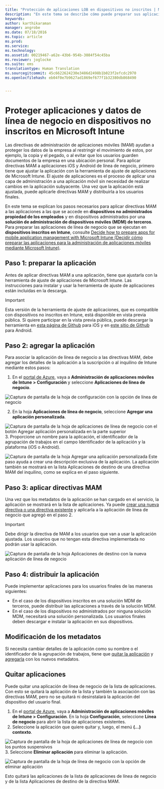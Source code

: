 ```yaml
---
title: "Protección de aplicaciones LOB en dispositivos no inscritos | Microsoft Intune"
description: "En este tema se describe cómo puede preparar sus aplicaciones personalizadas de línea de negocios de manera que sea posible aplicar directivas de administración de aplicaciones móviles que le ayuden a evitar la pérdida de datos."
keywords: 
author: karthikaraman
manager: angrobe
ms.date: 07/18/2016
ms.topic: article
ms.prod: 
ms.service: 
ms.technology: 
ms.assetid: 00219467-a62e-43b6-954b-3084f54c45ba
ms.reviewer: joglocke
ms.suite: ems
translationtype: Human Translation
ms.sourcegitcommit: 45c6622624230e3486d2498b1b023f2efcdc2970
ms.openlocfilehash: eb04f0e7b9627ad1869ef677f1b32380db868490


---
```


# Proteger aplicaciones y datos de línea de negocio en dispositivos no inscritos en Microsoft Intune

Las directivas de administración de aplicaciones móviles (MAM) ayudan a proteger los datos de la empresa al restringir el movimiento de estos, por ejemplo, la copia y el pegado, o al evitar que los usuarios guarden documentos de la empresa en una ubicación personal.   Para aplicar directivas MAM a aplicaciones iOS y Android de línea de negocio, primero tiene que ajustar la aplicación con la herramienta de ajuste de aplicaciones de Microsoft Intune.  El ajuste de aplicaciones es el proceso de aplicar una capa de administración a una aplicación móvil sin necesidad de realizar cambios en la aplicación subyacente.  Una vez que la aplicación está ajustada, puede aplicarle directivas MAM y distribuirla a los usuarios finales.  

En este tema se explican los pasos necesarios para aplicar directivas MAM a las aplicaciones a las que se accede en **dispositivos no administrados propiedad de los empleados** y en dispositivos administrados por una **solución de administración de dispositivos móviles (MDM) de terceros**.  Para preparar las aplicaciones de línea de negocio que se ejecutan en **dispositivos inscritos en Intune**, consulte [Decide how to prepare apps for mobile application management with Microsoft Intune (Decidir cómo preparar las aplicaciones para la administración de aplicaciones móviles mediante Microsoft Intune)](decide-how-to-prepare-apps-for-mobile-application-management-with-microsoft-intune.md).
##  Paso 1: preparar la aplicación
Antes de aplicar directivas MAM a una aplicación, tiene que ajustarla con la herramienta de ajuste de aplicaciones de Microsoft Intune.  Las instrucciones para instalar y usar la herramienta de ajuste de aplicaciones están incluidas en la descarga.  
>[!IMPORTANT]  
>Esta versión de la herramienta de ajuste de aplicaciones, que es compatible con dispositivos no inscritos en Intune, está disponible en vista previa pública. Si quiere participar en la vista previa pública, puede descargar la herramienta en [esta página de Github](https://github.com/msintuneappsdk/intune-app-wrapper-ios-preview) para iOS y en [este sitio de Github](https://github.com/msintuneappsdk/intune-app-wrapper-android-preview) para Android.

## Paso 2: agregar la aplicación

Para asociar la aplicación de línea de negocio a las directivas MAM, debe agregar los detalles de la aplicación a la suscripción o al inquilino de Intune mediante estos pasos:

1. En el [portal de Azure](https://portal.azure.com/), vaya a **Administración de aplicaciones móviles de Intune > Configuración** y seleccione **Aplicaciones de línea de negocio**.

  ![Captura de pantalla de la hoja de configuración con la opción de línea de negocio](../media/mam-azure-portal-lob-on-settings.png)

2. En la hoja **Aplicaciones de línea de negocio**, seleccione **Agregar una aplicación personalizada**.

  ![Captura de pantalla de la hoja de aplicaciones de línea de negocio con el botón Agregar aplicación personalizada en la parte superior](../media/mam-azure-portal-add-lob-app-action.png)
3.  Proporcione un nombre para la aplicación, el identificador de la agrupación de trabajos en el campo Identificador de la aplicación y la plataforma (iOS o Android).

  ![Captura de pantalla de la hoja Agregar una aplicación personalizada ](../media/mam-azure-portal-add-app-details.png) Este paso ayuda a crear una descripción exclusiva de la aplicación.  La aplicación también se mostrará en la lista Aplicaciones de destino de una directiva MAM del inquilino, como se explica en el paso siguiente.

## Paso 3: aplicar directivas MAM
Una vez que los metadatos de la aplicación se han cargado en el servicio, la aplicación se mostrará en la lista de aplicaciones.  Ya puede [crear una nueva directiva o una directiva existente](create-and-deploy-mobile-app-management-policies-with-microsoft-intune.md) y aplicarla a la aplicación de línea de negocio que agregó en el paso 2.

>[!IMPORTANT]
>Debe dirigir la directiva de MAM a los usuarios que van a usar la aplicación ajustada.  Los usuarios que no tengan esta directiva implementada no podrán usar la aplicación.


  ![Captura de pantalla de la hoja Aplicaciones de destino con la nueva aplicación de línea de negocio](../media/mam-azure-portal-lob-on-targeted-app-list.png)
## Paso 4: distribuir la aplicación
Puede implementar aplicaciones para los usuarios finales de las maneras siguientes:
* En el caso de los dispositivos inscritos en una solución MDM de terceros, puede distribuir las aplicaciones a través de la solución MDM.
* En el caso de los dispositivos no administrados por ninguna solución MDM, necesitará una solución personalizada. Los usuarios finales deben descargar e instalar la aplicación en sus dispositivos.

## Modificación de los metadatos
Si necesita cambiar detalles de la aplicación como su nombre o el identificador de la agrupación de trabajos, tiene que [quitar la aplicación](#remove-apps) y [agregarla](#step-2-add-the-app) con los nuevos metadatos.

##  Quitar aplicaciones
Puede quitar una aplicación de línea de negocio de la lista de aplicaciones.  Con esto se quitará la aplicación de la lista y también la asociación con las directivas MAM, pero no se quitará ni desinstalará la aplicación del dispositivo del usuario final.  

1.  En el [portal de Azure](https://portal.azure.com/), vaya a **Administración de aplicaciones móviles de Intune > Configuración**.  En la hoja **Configuración**, seleccione **Línea de negocio** para abrir la lista de aplicaciones existentes.  
2.  Seleccione la aplicación que quiere quitar y, luego, el menú **(...) contexto**.

  ![Captura de pantalla de la hoja de aplicaciones de línea de negocio con los puntos suspensivos](../media/mam-azure-portal-lob-context-menu.png)
3.  Seleccione **Eliminar aplicación** para eliminar la aplicación.

  ![Captura de pantalla de la hoja de línea de negocio con la opción de eliminar aplicación](../media/mam-azure-portal-delete-app.png)

  Esto quitará las aplicaciones de la lista de aplicaciones de línea de negocio y de la lista Aplicaciones de destino de la directiva MAM.



<!--HONumber=Sep16_HO2-->


